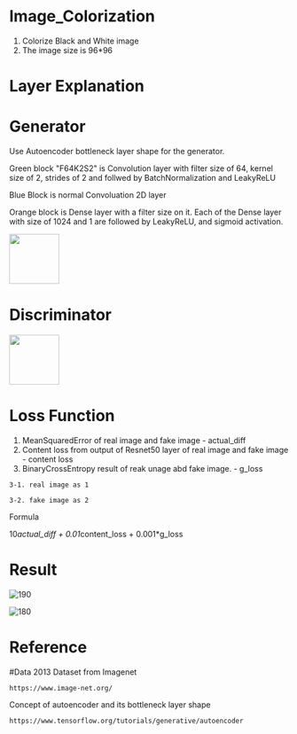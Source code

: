 # Image_Colorization
  1. Colorize Black and White image
  2. The image size is 96*96


# Layer Explanation

  # Generator
  
  Use Autoencoder bottleneck layer shape for the generator. 
  
  Green block "F64K2S2" is Convolution layer with filter size of 64, kernel size of 2, strides of 2 and follwed by BatchNormalization and LeakyReLU
  
 Blue Block is normal Convoluation 2D layer  
 
 Orange block is Dense layer with a filter size on it. Each of the Dense layer with size of 1024 and 1 are followed by LeakyReLU, and sigmoid activation.
  
  <img src="https://user-images.githubusercontent.com/111392592/188255177-025f8ab1-65c4-4d23-9701-10c3fea43277.png" width = "90">

 
  # Discriminator
  
  <img src="https://user-images.githubusercontent.com/111392592/188255264-d87851b1-2a25-4940-bbc6-5c466a5b0bd8.png" width = "90">
  
  
 # Loss Function
 
  1. MeanSquaredError of real image and fake image - actual_diff
  2. Content loss from output of Resnet50 layer of real image and fake image - content loss
  3. BinaryCrossEntropy result of reak unage abd fake image. - g_loss
  
    3-1. real image as 1
    
    3-2. fake image as 2
    
  Formula
  
  10*actual_diff + 0.01*content_loss + 0.001*g_loss
    

# Result

![190](https://user-images.githubusercontent.com/111392592/188255449-183a4c7d-5b7e-4eca-9acd-7ff0ab756453.png)

![180](https://user-images.githubusercontent.com/111392592/188255581-87bd70aa-3853-4b6c-a711-6cc987256742.png)


# Reference

  #Data
  2013 Dataset from Imagenet
  
    https://www.image-net.org/
    
    
  Concept of autoencoder and its bottleneck layer shape
  
    https://www.tensorflow.org/tutorials/generative/autoencoder
  
